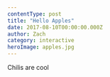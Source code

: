 ```yaml
---
contentType: post
title: "Hello Apples"
date: 2017-08-10T00:00:00.000Z
author: Zach
category: interactive
heroImage: apples.jpg
---
```

Chilis are cool